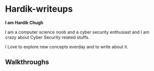 # Hardik-writeups


**I am Hardik Chugh**

I am a computer science noob and a cyber security enthusiast and I am crazy about Cyber Security related stuffs.  
  
I Love to explore new concepts everday and to write about it.

## Walkthroughs


